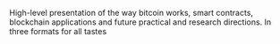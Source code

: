 High-level presentation of the way bitcoin works, smart contracts, blockchain applications
and future practical and research directions. In three formats for all tastes
